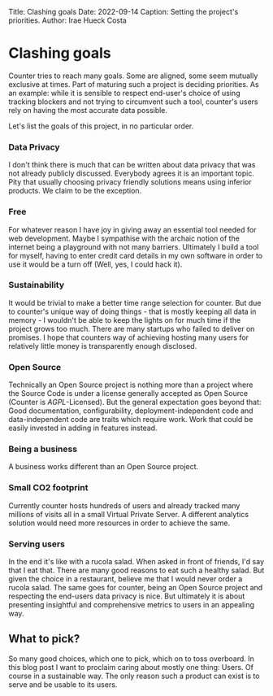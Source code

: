 Title: Clashing goals
Date: 2022-09-14
Caption: Setting the project's priorities.
Author: Irae Hueck Costa

# Clashing goals

Counter tries to reach many goals. Some are aligned, some seem mutually
exclusive at times. Part of maturing such a project is deciding priorities. As
an example: while it is sensible to respect end-user's choice of using
tracking blockers and not trying to circumvent such a tool, counter's users rely
on having the most accurate data possible.

Let's list the goals of this project, in no particular order.

### Data Privacy

I don't think there is much that can be written about data privacy that was not
already publicly discussed. Everybody agrees it is an important topic.
Pity that usually choosing privacy friendly solutions means using inferior
products. We claim to be the exception.

### Free

For whatever reason I have joy in giving away an essential tool needed
for web development. Maybe I sympathise with the archaic notion of the internet
being a playground with not many barriers. Ultimately I build a tool for
myself, having to enter credit card details in my own software in order to use
it would be a turn off (Well, yes, I could hack it).

### Sustainability

It would be trivial to make a better time range selection for counter. But due to counter's
unique way of doing things - that is mostly keeping all data in memory - I
wouldn't be able to keep the lights on for much time if the project grows too
much. There are many
startups who failed to deliver on promises. I hope that counters way of
achieving hosting many users for relatively little money is transparently
enough disclosed.

### Open Source

Technically an Open Source project is nothing more than a project where the
Source Code is under a license generally accepted as Open Source (Counter is
_AGPL_-Licensed). But the general expectation goes beyond that: Good
documentation, configurability, deployment-independent code and
data-independent code are traits which require work. Work that could be easily
invested in adding in features instead.

### Being a business

A business works different than an Open Source project.

### Small CO2 footprint

Currently counter hosts hundreds of users and already
tracked many millions of visits all in a small Virtual Private Server. A
different analytics solution would need more resources in order to achieve the
same.

### Serving users

In the end it's like with a rucola salad. When asked in front
of friends, I'd say that I eat that. There are many good reasons to eat such a
healthy salad. But given the choice in a restaurant, believe me that I would
never order a rucola salad. The same goes for counter, being an Open Source
project and respecting the end-users data privacy is nice. But ultimately it is
about presenting insightful and comprehensive metrics to users in an appealing
way.

## What to pick?

So many good choices, which one to pick, which on to toss
overboard. In this blog post I want to proclaim caring about mostly one thing:
Users. Of course in a sustainable way. The only reason such a product can exist
is to serve and be usable to its users.
